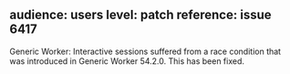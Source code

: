 audience: users
level: patch
reference: issue 6417
---
Generic Worker: Interactive sessions suffered from a race condition that was introduced in Generic Worker 54.2.0. This has been fixed.
